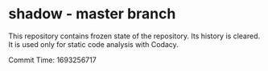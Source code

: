 # shadow - master branch

This repository contains frozen state of the repository.
Its history is cleared. It is used only for static code
analysis with Codacy.

Commit Time: 1693256717